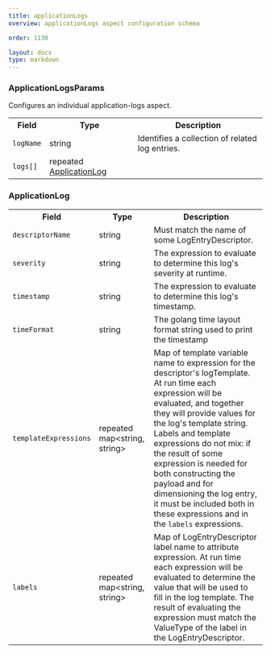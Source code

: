 ```yaml
---
title: applicationLogs
overview: applicationLogs aspect configuration schema

order: 1130

layout: docs
type: markdown
---
```



<a name="aspect.ApplicationLogsParams"></a>
### ApplicationLogsParams
Configures an individual application-logs aspect.

<table>
 <tr>
  <th>Field</th>
  <th>Type</th>
  <th>Description</th>
 </tr>
<a name="aspect.ApplicationLogsParams.logName"></a>
 <tr>
  <td><code>logName</code></td>
  <td>string</td>
  <td>Identifies a collection of related log entries.</td>
 </tr>
<a name="aspect.ApplicationLogsParams.logs"></a>
 <tr>
  <td><code>logs[]</code></td>
  <td>repeated <a href="#aspect.ApplicationLogsParams.ApplicationLog">ApplicationLog</a></td>
  <td></td>
 </tr>
</table>

<a name="aspect.ApplicationLogsParams.ApplicationLog"></a>
### ApplicationLog

<table>
 <tr>
  <th>Field</th>
  <th>Type</th>
  <th>Description</th>
 </tr>
<a name="aspect.ApplicationLogsParams.ApplicationLog.descriptorName"></a>
 <tr>
  <td><code>descriptorName</code></td>
  <td>string</td>
  <td>Must match the name of some LogEntryDescriptor.</td>
 </tr>
<a name="aspect.ApplicationLogsParams.ApplicationLog.severity"></a>
 <tr>
  <td><code>severity</code></td>
  <td>string</td>
  <td>The expression to evaluate to determine this log's severity at runtime.</td>
 </tr>
<a name="aspect.ApplicationLogsParams.ApplicationLog.timestamp"></a>
 <tr>
  <td><code>timestamp</code></td>
  <td>string</td>
  <td>The expression to evaluate to determine this log's timestamp.</td>
 </tr>
<a name="aspect.ApplicationLogsParams.ApplicationLog.timeFormat"></a>
 <tr>
  <td><code>timeFormat</code></td>
  <td>string</td>
  <td>The golang time layout format string used to print the timestamp</td>
 </tr>
<a name="aspect.ApplicationLogsParams.ApplicationLog.templateExpressions"></a>
 <tr>
  <td><code>templateExpressions</code></td>
  <td>repeated map&lt;string, string&gt;</td>
  <td>Map of template variable name to expression for the descriptor's logTemplate. At run time each expression will be evaluated, and together they will provide values for the log's template string. Labels and template expressions do not mix: if the result of some expression is needed for both constructing the payload and for dimensioning the log entry, it must be included both in these expressions and in the <code>labels</code> expressions.</td>
 </tr>
<a name="aspect.ApplicationLogsParams.ApplicationLog.labels"></a>
 <tr>
  <td><code>labels</code></td>
  <td>repeated map&lt;string, string&gt;</td>
  <td>Map of LogEntryDescriptor label name to attribute expression. At run time each expression will be evaluated to determine the value that will be used to fill in the log template. The result of evaluating the expression must match the ValueType of the label in the LogEntryDescriptor.</td>
 </tr>
</table>
